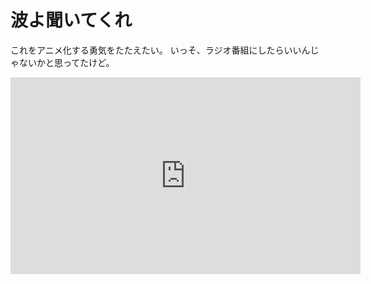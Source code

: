 # 波よ聞いてくれ

これをアニメ化する勇気をたたえたい。
いっそ、ラジオ番組にしたらいいんじゃないかと思ってたけど。

<iframe width="560" height="315" src="https://www.youtube.com/embed/-WFgz_qePS8" frameborder="0" allow="accelerometer; autoplay; encrypted-media; gyroscope; picture-in-picture" allowfullscreen></iframe>
